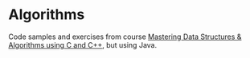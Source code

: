 

# Algorithms

Code samples and exercises from course [Mastering Data Structures & Algorithms using C and C++](
https://www.udemy.com/course/datastructurescncpp/), but using Java.



